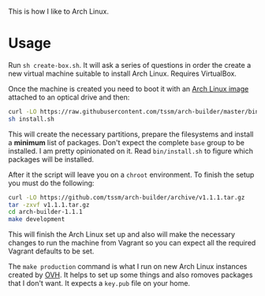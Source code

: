This is how I like to Arch Linux.

# Usage

Run `sh create-box.sh`. It will ask a series of questions in
order the create a new virtual machine suitable to install Arch
Linux. Requires VirtualBox.

Once the machine is created you need to boot it with an [Arch
Linux image][arch] attached to an optical drive and then:

```bash
curl -LO https://raw.githubusercontent.com/tssm/arch-builder/master/bin/install.sh
sh install.sh
```

This will create the necessary partitions, prepare the filesystems
and install a **minimum** list of packages. Don't expect the
complete `base` group to be installed. I am pretty opinionated on
it. Read `bin/install.sh` to figure which packages will be
installed.

After it the script will leave you on a `chroot` environment. To
finish the setup you must do the following:

```bash
curl -LO https://github.com/tssm/arch-builder/archive/v1.1.1.tar.gz
tar -zxvf v1.1.1.tar.gz
cd arch-builder-1.1.1
make development
```

This will finish the Arch Linux set up and also will make the
necessary changes to run the machine from Vagrant so you can
expect all the required Vagrant defaults to be set.

The `make production` command is what I run on new Arch Linux
instances created by [OVH][ovh]. It helps to set up some things
and also romoves packages that I don't want. It expects a
`key.pub` file on your home.

[arch]: https://www.archlinux.org/download/
[ovh]: https://www.ovh.com
